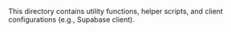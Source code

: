 This directory contains utility functions, helper scripts, and client configurations (e.g., Supabase client).
